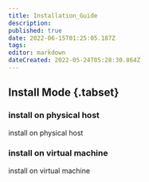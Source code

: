 ```yaml
---
title: Installation_Guide
description: 
published: true
date: 2022-06-15T01:25:05.187Z
tags: 
editor: markdown
dateCreated: 2022-05-24T05:28:30.864Z
---
```


## Install Mode  {.tabset}
### install on physical host
install on physical host
### install on virtual machine
install on virtual machine
